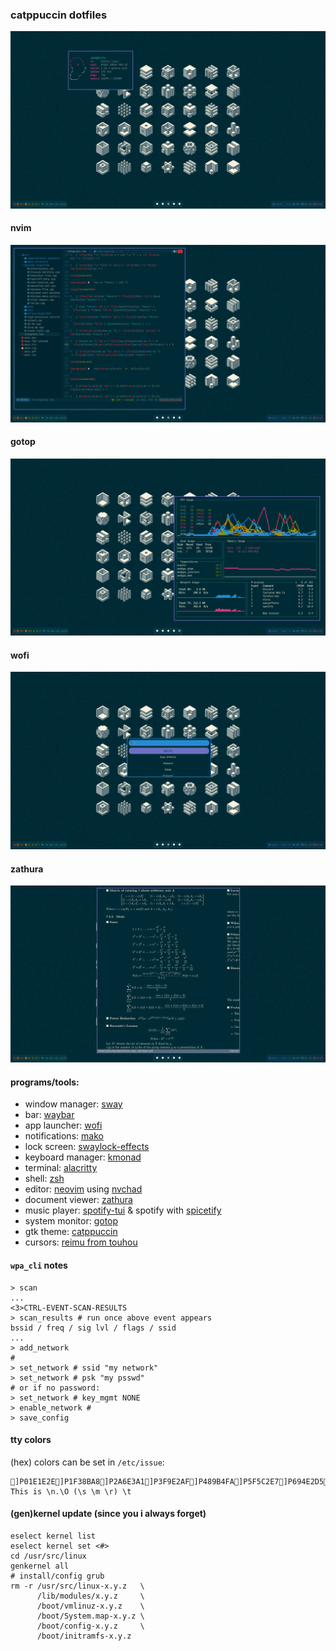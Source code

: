 ### catppuccin dotfiles
![fetch](.img/fetch.png)
#### nvim
![nvim](.img/nvim.png)
#### gotop
![gotop](.img/gotop.png)
#### wofi
![wofi](.img/wofi.png)
#### zathura
![zathura](.img/zathura.png)
#### programs/tools:
- window manager: [sway](https://swaywm.org)
- bar: [waybar](https://github.com/Alexays/Waybar)
- app launcher: [wofi](https://hg.sr.ht/~scoopta/wofi)
- notifications: [mako](https://github.com/emersion/mako)
- lock screen: [swaylock-effects](https://github.com/mortie/swaylock-effects)
- keyboard manager: [kmonad](https://github.com/kmonad/kmonad)
- terminal: [alacritty](https://github.com/alacritty/alacritty)
- shell: [zsh](https://github.com/zsh-users/zsh.git)
- editor: [neovim](https://neovim.io) using [nvchad](https://nvchad.github.io)
- document viewer: [zathura](https://pwmt.org/projects/zathura/)
- music player: [spotify-tui](https://github.com/Rigellute/spotify-tui) & spotify with [spicetify](https://spicetify.app)
- system monitor: [gotop](https://github.com/xxxserxxx/gotop.git)
- gtk theme: [catppuccin](https://github.com/catppuccin/gtk)
- cursors: [reimu from touhou](https://www.gnome-look.org/p/1914275)

#### `wpa_cli` notes
```shell
> scan
...
<3>CTRL-EVENT-SCAN-RESULTS
> scan_results # run once above event appears
bssid / freq / sig lvl / flags / ssid
...
> add_network
#
> set_network # ssid "my network"
> set_network # psk "my psswd"
# or if no password:
> set_network # key_mgmt NONE
> enable_network #
> save_config
```

#### tty colors
(hex) colors can be set in `/etc/issue`:
```
]P01E1E2E]P1F38BA8]P2A6E3A1]P3F9E2AF]P489B4FA]P5F5C2E7]P694E2D5]P7BAC2DE[H[2J[3J
This is \n.\O (\s \m \r) \t
```

#### (gen)kernel update (since you i always forget)
```shell
eselect kernel list
eselect kernel set <#>
cd /usr/src/linux
genkernel all
# install/config grub
rm -r /usr/src/linux-x.y.z   \
      /lib/modules/x.y.z     \
      /boot/vmlinuz-x.y.z    \
      /boot/System.map-x.y.z \
      /boot/config-x.y.z     \
      /boot/initramfs-x.y.z
```
